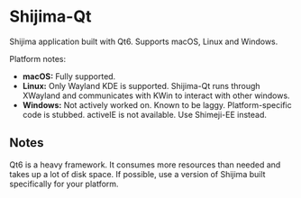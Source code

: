 # Shijima-Qt

Shijima application built with Qt6. Supports macOS, Linux and Windows.

Platform notes:  
- **macOS:** Fully supported.
- **Linux:** Only Wayland KDE is supported. Shijima-Qt runs through XWayland and communicates with KWin to interact with other windows.
- **Windows:** Not actively worked on. Known to be laggy. Platform-specific code is stubbed. activeIE is not available. Use Shimeji-EE instead.

## Notes

Qt6 is a heavy framework. It consumes more resources than needed and takes up a lot of disk space. If possible, use a version of Shijima built specifically for your platform.